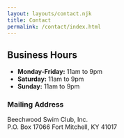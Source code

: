 ```yaml
---
layout: layouts/contact.njk
title: Contact
permalink: /contact/index.html
---
```

## Business Hours

* **Monday-Friday:** 11am to 9pm
* **Saturday:** 11am to 9pm
* **Sunday:** 11am to 9pm

### Mailing Address

Beechwood Swim Club, Inc.\
P.O. Box 17066
Fort Mitchell, KY 41017